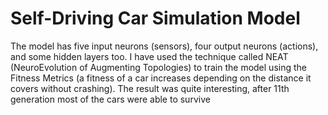 # Self-Driving Car Simulation Model

The model has five input neurons (sensors), four output neurons (actions), and some hidden layers too. I have used the technique called NEAT (NeuroEvolution of Augmenting Topologies) to train the model using the Fitness Metrics (a fitness of a car increases depending on the distance it covers without crashing). The result was quite interesting, after 11th generation most of the cars were able to survive
